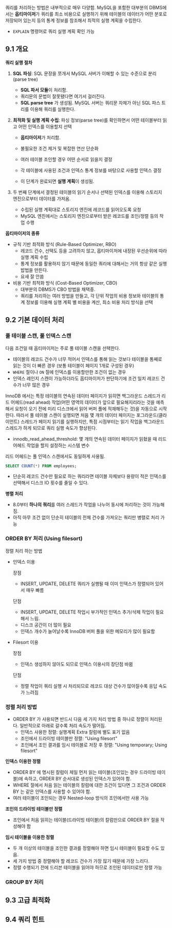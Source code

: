 쿼리를 처리하는 방법은 내부적으로 매우 다양함. MySQL을 포함한 대부분의 DBMS에서는 **옵티마이저**가 쿼리를 최소 비용으로 실행하기 위해 테이블의 데이터가 어떤 분포로 저장되어 있는지 등의 통계 정보를 참조해서 최적의 실행 계획을 수립한다.

- `EXPLAIN` 명령어로 쿼리 실행 계획 확인 가능



## 9.1 개요

**쿼리 실행 절차**

1. **SQL 파싱**: SQL 문장을 쪼개서 MySQL 서버가 이해할 수 있는 수준으로 분리(parse tree)

   - **SQL 파서 모듈**이 처리함.
   - 쿼리문의 문법이 잘못됐다면 여기서 걸러진다.
   - **SQL parse tree** 가 생성됨. MySQL 서버는 쿼리문 자체가 아닌 SQL 파스 트리를 이용해 쿼리를 실행한다.

2. **최적화 및 실행 계획 수립**: 파싱 정보(parse tree)를 확인하면서 어떤 테이블부터 읽고 어떤 인덱스를 이용할지 선택

   - **옵티마이저**가 처리함.

   - 불필요한 조건 제거 및 복잡한 연산 단순화
   - 여러 테이블 조인할 경우 어떤 순서로 읽을지 결정
   - 각 테이블에 사용된 조건과 인덱스 통계 정보를 바탕으로 사용할 인덱스 결정
   - 이 단계가 완료되면 **실행 계획**이 생성됨.

3. 두 번째 단계에서 결정된 테이블의 읽기 순서나 선택된 인덱스를 이용해 스토리지 엔진으로부터 데이터를 가져옴.

   - 수립된 실행 계획대로 스토리지 엔진에 레코드를 읽어오도록 요청
   - MySQL 엔진에서는 스토리지 엔진으로부터 받은 레코드를 조인/정렬 등의 작업 수행



**옵티마이저의 종류**

- 규칙 기반 최적화 방식 (Rule-Based Optimizer, RBO)
  - 레코드 건수, 선택도 등을 고려하지 않고, 옵티마이저에 내장된 우선순위에 따라 실행 계획 수립
  - 통계 정보를 활용하지 않기 때문에 동일한 쿼리에 대해서는 거의 항상 같은 실행 밥법을 만든다.
  - 요새 잘 안씀
- 비용 기반 최적화 방식 (Cost-Based Optimizer, CBO)
  - 대부분의 DBMS가 CBO 방법을 채택중.
  - 쿼리를 처리하는 여러 방법을 만들고, 각 단위 작업의 비용 정보와 테이블의 통계 정보를 이용해 실행 계획 별 비용을 계산, 최소 비용 처리 방식을 선택



## 9.2 기본 데이터 처리

### 풀 테이블 스캔, 풀 인덱스 스캔

다음 조건일 때 옵티마이저는 주로 풀 테이블 스캔을 선택한다.

- 테이블의 레코드 건수가 너무 적어서 인덱스를 통해 읽는 것보다 테이블을 통째로 읽는 것이 더 빠른 경우 (보통 테이블이 페이지 1개로 구성된 경우)
- `WHERE` 절이나 `ON` 절에 인덱스를 이용할만한 조건이 없는 경우
- 인덱스 레인지 스캔이 가능하더라도 옵티마이저가 판단하기에 조건 일치 레코드 건수가 너무 많은 경우



InnoDB 에서는 특정 테이블의 연속된 데이터 페이지가 읽히면 백그라운드 스레드가 리드 어헤드(read ahead) 작업(어떤 영역의 데이터가 앞으로 필요해지리라는 것을 예측해서 요청이 오기 전에 미리 디스크에서 읽어 버퍼 풀에 적재해두는 것)을 자동으로 시작한다. 따라서 풀 테이블 스캔이 실행되면 처음 몇 개의 데이터 페이지는 포그라운드(클라이언트) 스레드가 페이지 읽기를 실행하지만, 특점 시점부터는 읽기 작업을 백그라운드 스레드가 하게 되므로 쿼리 실행 속도가 향상된다.

- innodb_read_ahead_threshold: 몇 개의 연속된 데이터 페이지가 읽혔을 때 리드 어헤드 작업을 할지 설정하는 시스템 변수



리드 어헤드는 풀 인덱스 스캔에서도 동일하게 사용됨.

``` sql
SELECT COUNT(*) FROM employees;
```

- 단순히 레코드 건수만 필요로 하는 쿼리라면 테이블 자체보다 용량이 적은 인덱스를 선택해서 디스크 IO 횟수를 줄일 수 있다.



**병렬 처리**

- 8.0부터 **하나의 쿼리**를 여러 스레드가 작업을 나누어 동시에 처리하는 것이 가능해짐.
- 아직 아무 조건 없이 단순히 테이블의 전체 건수를 가져오는 쿼리만 병렬로 처리 가능



### ORDER BY 처리 (Using filesort)

정렬 처리 하는 방법

- 인덱스 이용

  장점

  - INSERT, UPDATE, DELETE 쿼리가 실행될 때 이미 인덱스가 정렬되어 있어서 매우 빠름

  단점

  - INSERT, UPDATE, DELETE 작업시 부가적인 인덱스 추가/삭제 작업이 필요해서 느림.
  - 디스크 공간이 더 많이 필요
  - 인덱스 개수가 늘어날수록 InnoDB 버퍼 풀을 위한 메모리가 많이 필요함

- Filesort 이용

  장점

  - 인덱스 생성하지 않아도 되므로 인덱스 이용시의 장단점 바뀜

  단점

  - 정렬 작업이 쿼리 실행 시 처리되므로 레코드 대상 건수가 많아질수록 응답 속도가 느려짐



### 정렬 처리 방법

- ORDER BY 가 사용되면 반드시 다음 세 가지 처리 방법 중 하나로 정렬이 처리된다. 일반적으로 아래로 갈수록 처리 속도가 떨어짐.
  - 인덱스 사용한 정렬: 실행계획 Extra 칼럼에 별도 표기 없음
  - 조인에서 드라이빙 테이블만 정렬: "Using filesort"
  - 조인에서 조인 결과를 임시 테이블로 저장 후 정렬: "Using temporary; Using filesort"



**인덱스 이용한 정렬**

- ORDER BY 에 명시된 칼럼이 제일 먼저 읽는 테이블(조인있는 경우 드라이빙 테이블)에 속하고, ORDER BY 순서대로 생성된 인덱스가 있어야 함.
- WHERE 절에서 처음 읽는 테이블의 칼럼에 대한 조건이 있다면 그 조건과 ORDER BY 는 같은 인덱스를 사용할 수 있어야 함.
- 여러 테이블이 조인되는 경우 Nested-loop 방식의 조인에서만 사용 가능



**조인의 드라이빙 테이블만 정렬**

- 조인에서 처음 읽히는 테이블(드라이빙 테이블)의 칼럼만으로 ORDER BY 절을 작성해야 함



**임시 테이블을 이용한 정렬**

- 두 개 이상의 테이블을 조인한 결과를 정렬해야 하면 임시 테이블이 필요할 수도 있음.
- 세 가지 방법 중 정렬해야 할 레코드 건수가 가장 많기 때문에 가장 느리다.
- 정렬 수행되기 전에 드리븐 테이블을 읽어야 하므로 조인된 데이터로만 정렬 가능



### GROUP BY 처리









## 9.3 고급 최적화





## 9.4 쿼리 힌트
